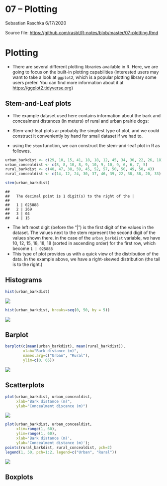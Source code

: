 07 – Plotting
================
Sebastian Raschka
6/17/2020

Source file:
<https://github.com/rasbt/R-notes/blob/master/07-plotting.Rmd>

# Plotting

  - There are several different plotting libraries available in R. Here,
    we are going to focus on the built-in plotting capabilities
    (interested users may want to take a look at `ggplot2`, which is a
    popular plotting library some users prefer. You can find more
    information about it at <https://ggplot2.tidyverse.org>)

## Stem-and-Leaf plots

  - The example dataset used here contains information about the bark
    and concealment distances (in meters) of rural and urban prairie
    dogs:

  - Stem-and-leaf plots ar probably the simplest type of plot, and we
    could construct it conveniently by hand for small dataset if we had
    to.

  - using the `stem` function, we can construct the stem-and-leaf plot
    in R as followes.

<!-- end list -->

``` r
urban_barkdist <- c(29, 10, 15, 41, 18, 18, 12, 45, 34, 30, 22, 26, 18)
urban_concealdist <- c(8, 8, 10, 8, 9, 10, 9, 10, 9, 6, 6, 7, 5)
rural_barkdist <- c(40, 47, 38, 59, 45, 52, 57, 50, 50, 49, 50, 43)
rural_concealdist <- c(14, 12, 24, 30, 37, 46, 39, 22, 38, 38, 20, 33)
```

``` r
stem(urban_barkdist)
```

    ## 
    ##   The decimal point is 1 digit(s) to the right of the |
    ## 
    ##   1 | 025888
    ##   2 | 269
    ##   3 | 04
    ##   4 | 15

  - The left most digit (before the “|”) is the first digit of the
    values in the dataset. The values next to the stem represent the
    second digit of the values shown there. in the case of the
    `urban_barkdist` variable, we have 10, 12, 15, 18, 18, 18 (sorted in
    ascending order) for the first row, which become `1 | 025888`
  - This type of plot provides us with a quick view of the distribution
    of the data. In the example above, we have a right-skewed
    distribution (the tail is to the right.)

## Histograms

``` r
hist(urban_barkdist)
```

![](07-plotting_files/figure-gfm/unnamed-chunk-3-1.png)<!-- -->

``` r
hist(urban_barkdist, breaks=seq(0, 50, by = 5))
```

![](07-plotting_files/figure-gfm/unnamed-chunk-4-1.png)<!-- -->

## Barplot

``` r
barplot(c(mean(urban_barkdist), mean(rural_barkdist)),
        xlab="Bark distance (m)",
        names.arg=c("Urban", "Rural"),
        ylim=c(0, 65))
```

![](07-plotting_files/figure-gfm/unnamed-chunk-5-1.png)<!-- -->

## Scatterplots

``` r
plot(urban_barkdist, urban_concealdist,
     xlab="Bark distance (m)",
     ylab="Concealment discance (m)")
```

![](07-plotting_files/figure-gfm/unnamed-chunk-6-1.png)<!-- -->

``` r
plot(urban_barkdist, urban_concealdist,
     xlim=range(1, 60), 
     ylim=range(1, 60),
     xlab='Bark distance (m)', 
     ylab='Concealment distance (m)');
points(rural_barkdist, rural_concealdist, pch=2)
legend(1, 50, pch=1:2, legend=c("Urban", "Rural"))
```

![](07-plotting_files/figure-gfm/unnamed-chunk-7-1.png)<!-- -->

## Boxplots
